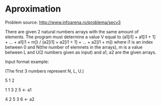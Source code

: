 # Aproximation

Problem source: http://www.infoarena.ro/problema/secv3

There are given 2 natural numbers arrays with the same amount of elements. The program must determine a value V equal to (a1[i1] + a1[i1 + 1] + ... + a1[i1 + m]) / (a2[i1] + a2[i1 + 1] + ... + a2[i1 + m]) where i1 is an index between 0 and N(the number of elemnets in the arrays), m is a value between L and U(2 numbers given as input) and a1, a2 are the given arrays.

Input format example:

(The first 3 numbers represent N, L, U.)

5 1 2

1 1 3 2 5 <- a1

4 2 5 3 6 <- a2
